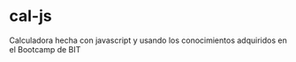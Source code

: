 # cal-js
Calculadora hecha con javascript y usando los conocimientos adquiridos en el Bootcamp de BIT
